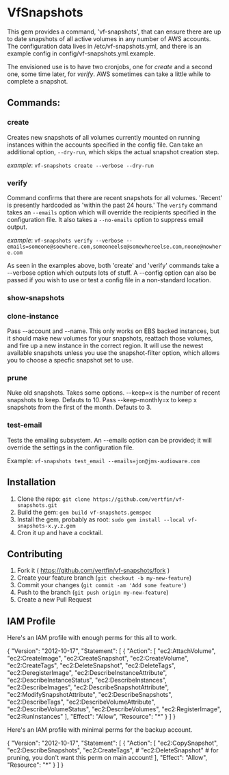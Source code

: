 # VfSnapshots

This gem provides a command, 'vf-snapshots', that can ensure there are up to date snapshots of all active volumes in any number of AWS accounts.  The configuration data lives in /etc/vf-snapshots.yml, and there is an example config in config/vf-snapshots.yml.example.

The envisioned use is to have two cronjobs, one for *create* and a second one, some time later, for *verify*.  AWS sometimes can take a little while to complete a snapshot.

## Commands:

### create

Creates new snapshots of all volumes currently mounted on running instances within the accounts specified in the config file.  Can take an additional option, `--dry-run`, which skips the actual snapshot creation step.

_example_: `vf-snapshots create --verbose --dry-run`

### verify

Command confirms that there are recent snapshots for all volumes.  'Recent' is presently hardcoded as 'within the past 24 hours.'  The `verify` command takes an `--emails` option which will override the recipients specified in the configuration file.  It also takes a `--no-emails` option to suppress email output.

_example_: `vf-snapshots verify --verbose --emails=someone@soewhere.com,someoneelse@somewhereelse.com,noone@nowhere.com`

As seen in the examples above, both 'create' and 'verify' commands take a --verbose option which outputs lots of stuff.  A --config option can also be passed if you wish to use or test a config file in a non-standard location.

### show-snapshots

### clone-instance

Pass --account and --name.  This only works on EBS backed instances, but it should make new volumes for your snapshots, reattach those volumes, and fire up a new instance in the correct region.  It will use the newest available snapshots unless you use the snapshot-filter option, which allows you to choose a specfic snapshot set to use.

### prune

Nuke old snapshots.  Takes some options.  --keep=x is the number of recent snapshots to keep.  Defauts to 10.
Pass --keep-monthly=x to keep x snapshots from the first of the month.  Defauts to 3.

### test-email

Tests the emailing subsystem.  An --emails option can be provided; it will override the settings in the configuration file.

Example: `vf-snapshots test_email --emails=jon@jms-audioware.com`

## Installation

1. Clone the repo: `git clone https://github.com/vertfin/vf-snapshots.git`
2. Build the gem: `gem build vf-snapshots.gemspec`
3. Install the gem, probably as root: `sudo gem install --local vf-snapshots-x.y.z.gem`
4. Cron it up and have a cocktail.

## Contributing

1. Fork it ( https://github.com/vertfin/vf-snapshots/fork )
2. Create your feature branch (`git checkout -b my-new-feature`)
3. Commit your changes (`git commit -am 'Add some feature'`)
4. Push to the branch (`git push origin my-new-feature`)
5. Create a new Pull Request

## IAM Profile

Here's an IAM profile with enough perms for this all to work.

{
    "Version": "2012-10-17",
    "Statement": [
        {
            "Action": [
                "ec2:AttachVolume",
                "ec2:CreateImage",
                "ec2:CreateSnapshot",
                "ec2:CreateVolume",
                "ec2:CreateTags",
                "ec2:DeleteSnapshot",
                "ec2:DeleteTags",
                "ec2:DeregisterImage",
                "ec2:DescribeInstanceAttribute",
                "ec2:DescribeInstanceStatus",
                "ec2:DescribeInstances",
                "ec2:DescribeImages",
                "ec2:DescribeSnapshotAttribute",
                "ec2:ModifySnapshotAttribute",
                "ec2:DescribeSnapshots",
                "ec2:DescribeTags",
                "ec2:DescribeVolumeAttribute",
                "ec2:DescribeVolumeStatus",
                "ec2:DescribeVolumes",
                "ec2:RegisterImage",
                "ec2:RunInstances"
            ],
            "Effect": "Allow",
            "Resource": "*"
        }
    ]
}

Here's an IAM profile with minimal perms for the backup account.

{
    "Version": "2012-10-17",
    "Statement": [
        {
            "Action": [
                "ec2:CopySnapshot",
                "ec2:DescribeSnapshots",
                "ec2:CreateTags",
                # "ec2:DeleteSnapshot" # for pruning, you don't want this perm on main account!
            ],
            "Effect": "Allow",
            "Resource": "*"
        }
    ]
}
